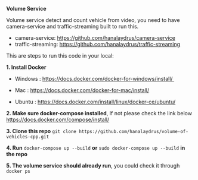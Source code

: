 **Volume Service**

Volume service detect and count vehicle from video, you need to have camera-service and traffic-streaming built to run this.
 - camera-service: https://github.com/hanalaydrus/camera-service
 - traffic-streaming: https://github.com/hanalaydrus/traffic-streaming

This are steps to run this code in your local:

**1. Install Docker**

 - Windows : https://docs.docker.com/docker-for-windows/install/ 

 - Mac : https://docs.docker.com/docker-for-mac/install/

 - Ubuntu : https://docs.docker.com/install/linux/docker-ce/ubuntu/

**2. Make sure docker-compose installed**, If not please check the link below
https://docs.docker.com/compose/install/

**3. Clone this repo** `git clone https://github.com/hanalaydrus/volume-of-vehicles-cpp.git`

**4. Run** `docker-compose up --build` **or** `sudo docker-compose up --build` **in the repo**

**5. The volume service should already run**, you could check it through `docker ps`
